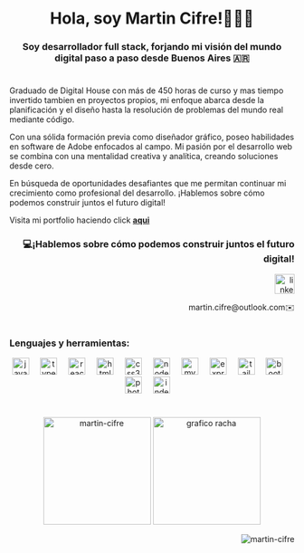<h1 align="center">Hola, soy Martin Cifre!👩🏻‍🦲</h1>
<h3 align="center">Soy desarrollador full stack, forjando mi visión del mundo digital paso a paso desde Buenos Aires 🇦🇷</h3>
<h1></h1>
<p>Graduado de Digital House con más de 450 horas de curso y mas tiempo invertido tambien en proyectos propios, mi enfoque abarca desde la planificación y el diseño hasta la resolución de problemas del mundo real mediante código.

Con una sólida formación previa como diseñador gráfico, poseo habilidades en software de Adobe enfocados al campo. Mi pasión por el desarrollo web se combina con una mentalidad creativa y analítica, creando soluciones desde cero.

En búsqueda de oportunidades desafiantes que me permitan continuar mi crecimiento como profesional del desarrollo. ¡Hablemos sobre cómo podemos construir juntos el futuro digital!</p>

<p>Visita mi portfolio haciendo click <a href="https://portfolio-react-pink-omega.vercel.app/" target="_blank" rel="noopener noreferrer"> <b>aqui</b></a> </p>
<h3 align="right">💻¡Hablemos sobre cómo podemos construir juntos el futuro digital! </h3>



<div align="right">
  <a href="https://www.linkedin.com/in/martin-rodriguez-cifre/" target="_blank" rel="noopener noreferrer">
    <img src="https://img.shields.io/static/v1?message=LinkedIn&logo=linkedin&label=&color=0077B5&logoColor=white&labelColor=&style=for-the-badge" height="35" alt="linkedin logo"  />
  </a>
</div>
<p align="right"> martin.cifre@outlook.com✉️ </p>
<h1></h1>

<!--- <p align="left"> <a href="https://github.com/ryo-ma/github-profile-trophy"><img src="https://github-profile-trophy.vercel.app/?username=martin-cifre" alt="martin-cifre" /></a> </p> --->

<h3 align="left">Lenguajes y herramientas:</h3>
<div align="center">
  <img src="https://cdn.jsdelivr.net/gh/devicons/devicon/icons/javascript/javascript-original.svg" height="30" alt="javascript logo"  />
  <img width="12" />
  <img src="https://cdn.jsdelivr.net/gh/devicons/devicon/icons/typescript/typescript-original.svg" height="30" alt="typescript logo"  />
  <img width="12" />
  <img src="https://cdn.jsdelivr.net/gh/devicons/devicon/icons/react/react-original.svg" height="30" alt="react logo"  />
  <img width="12" />
  <img src="https://cdn.jsdelivr.net/gh/devicons/devicon/icons/html5/html5-original.svg" height="30" alt="html5 logo"  />
  <img width="12" />
  <img src="https://cdn.jsdelivr.net/gh/devicons/devicon/icons/css3/css3-original.svg" height="30" alt="css3 logo"  />
  <img width="12" />
  <img src="https://cdn.jsdelivr.net/gh/devicons/devicon/icons/nodejs/nodejs-original.svg" height="30" alt="nodejs logo"  />
  <img width="12" />
  <img src="https://cdn.jsdelivr.net/gh/devicons/devicon/icons/mysql/mysql-original.svg" height="30" alt="mysql logo"  />
  <img width="12" />
  <img src="https://cdn.jsdelivr.net/gh/devicons/devicon/icons/express/express-original.svg" height="30" alt="express logo"  />
  <img width="12" />
  <img src="https://cdn.jsdelivr.net/gh/devicons/devicon/icons/tailwindcss/tailwindcss-plain.svg" height="30" alt="tailwindcss logo"  />
  <img width="12" />
  <img src="https://cdn.jsdelivr.net/gh/devicons/devicon/icons/bootstrap/bootstrap-original.svg" height="30" alt="bootstrap logo"  />
  <img width="12" />
  <img src="https://profilinator.rishav.dev/skills-assets/photoshop-plain.svg" height="30" alt="photoshop logo"  />
  <img width="12" />
  <img src="https://profilinator.rishav.dev/skills-assets/adobeindesign.svg" height="30" alt="indesign logo"  />
  <img width="12" />

</div>
<h1></h1>
<div align="center">
<img src="https://github-readme-stats.vercel.app/api?username=martin-cifre&theme=dracula&show_icons=true&locale=es" alt="martin-cifre" height="190" alt="grafico estadisticas"/>
<!--- <img src="https://github-readme-stats.vercel.app/api?username=MARTIN-CIFRE&hide_title=false&hide_rank=false&show_icons=true&include_all_commits=true&count_private=true&disable_animations=false&theme=dracula&locale=es&hide_border=false&order=1" height="200" alt="stats graph"  /> --->
<img src="https://streak-stats.demolab.com?user=martin-cifre&locale=en&mode=daily&theme=dracula&hide_border=false&border_radius=5&order=3&locale=es" height="190" alt="grafico racha"  />
</div>
<p align="right"> <img src="https://komarev.com/ghpvc/?username=martin-cifre&label=Profile%20views&color=0e75b6&style=flat" alt="martin-cifre" /> </p>

<!---
- 👋 Hi, I’m @Martin-Cifre
- 👀 I’m interested in ...
- 🌱 I’m currently learning ...
- 💞️ I’m looking to collaborate on ...
- 📫 How to reach me ...
- 😄 Pronouns: ...
- ⚡ Fun fact: ...


Martin-Cifre/Martin-Cifre is a ✨ special ✨ repository because its `README.md` (this file) appears on your GitHub profile.
You can click the Preview link to take a look at your changes.
--->
